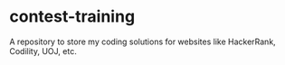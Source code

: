 # contest-training
A repository to store my coding solutions for websites like HackerRank, Codility, UOJ, etc.
